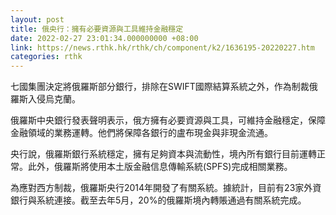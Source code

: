 ```yaml
---
layout: post
title: 俄央行：擁有必要資源與工具維持金融穩定
date: 2022-02-27 23:01:34.000000000 +08:00
link: https://news.rthk.hk/rthk/ch/component/k2/1636195-20220227.htm
categories: rthk
---
```


七國集團決定將俄羅斯部分銀行，排除在SWIFT國際結算系統之外，作為制裁俄羅斯入侵烏克蘭。

俄羅斯中央銀行發表聲明表示，俄方擁有必要資源與工具，可維持金融穩定，保障金融領域的業務運轉。他們將保障各銀行的盧布現金與非現金流通。

央行說，俄羅斯銀行系統穩定，擁有足夠資本與流動性，境內所有銀行目前運轉正常。此外，俄羅斯將使用本土版金融信息傳輸系統(SPFS)完成相關業務。

為應對西方制裁，俄羅斯央行2014年開發了有關系統。據統計，目前有23家外資銀行與系統連接。截至去年5月，20%的俄羅斯境內轉賬通過有關系統完成。
